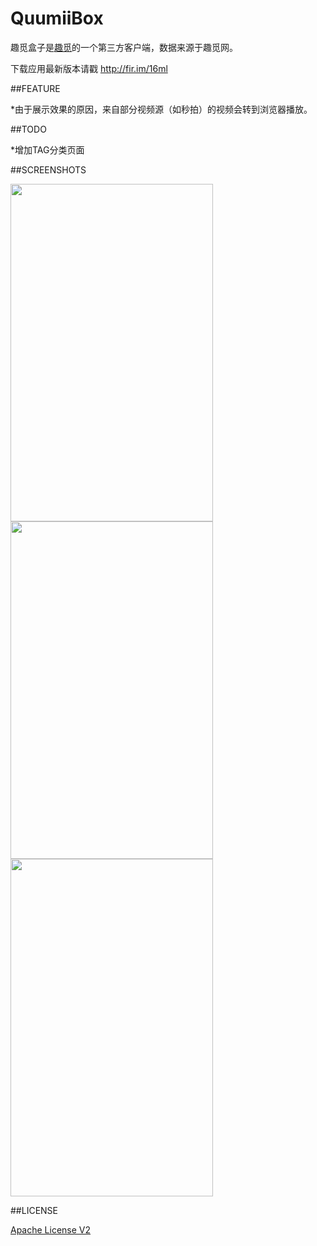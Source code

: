 # QuumiiBox

趣觅盒子是[趣觅](http://www.quumii.com)的一个第三方客户端，数据来源于趣觅网。

下载应用最新版本请戳 http://fir.im/16ml

##FEATURE

*由于展示效果的原因，来自部分视频源（如秒拍）的视频会转到浏览器播放。

##TODO

*增加TAG分类页面

##SCREENSHOTS

<img src="https://raw.githubusercontent.com/garywzh/QuumiiBox/master/screenshots/home.jpg" width="324" height="540"/>
<img src="https://raw.githubusercontent.com/garywzh/QuumiiBox/master/screenshots/drawer.jpg" width="324" height="540"/>
<img src="https://raw.githubusercontent.com/garywzh/QuumiiBox/master/screenshots/detail.jpg" width="324" height="540"/>

##LICENSE

[Apache License V2](/LICENSE)

